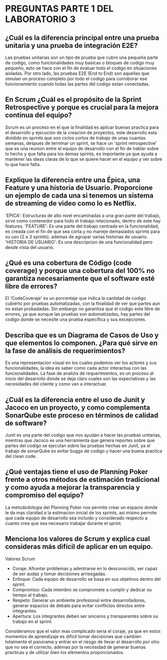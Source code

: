 # PREGUNTAS PARTE 1 DEL LABORATORIO 3

## ¿Cuál es la diferencia principal entre una prueba unitaria y una prueba de integración E2E? 

Las pruebas unitarias son un tipo de prueba que cubre una pequeña parte de codigo, como funcionalidades muy basicas o bloques de codigo muy pequeño, esto se hace con el fin de evaluar todo el codigo en situaciones aisladas. Por otro lado, las pruebas E2E (End to End) son aquellas que simulan un proceso completo por todo el codigo para corroborar ese funcionamiento cuando todas las partes del codigo estan conectadas.

## En Scrum ¿Cuál es el propósito de la Sprint Retrospective y porque es crucial para la mejora continua del equipo? 

Scrum es un proceso en el que la finalidad es aplicar buenas practica para el desarrollo y ejecución de la creacion de proyectos, este desarrollo esta dividido en sprints que son ciclos cortos de trabajo de unas cuantas semanas, despues de terminar un sprint, se hace un 'sprint retrospective' que es una reunion entre el equipo de desarrollo con el fin de hablar sobre lo hecho y que falta para los demas sprints, es importante ya que ayuda a mantener las ideas claras de lo que se quiere hacer en el equipo y ver sobre lo que hace falta.

## Explique la diferencia entre una Épica, una Feature y una historia de Usuario. Proporcione un ejemplo de cada una si tenemos un sistema de streaming de video como lo es Netflix. 

'EPICA': Estructuras de alto nivel encaminadas a una gran parte del trabajo, sirve como contenedor para todo el trabajo relacionado, dentro de este hay features.
'FEATURE': Es una parte del trabajo centrada en la funcionalidad, es creada con el fin de que sea corta y no maneje demasiados sprints para su uso (2 a 3 sprints). ademas de agrupar varias historias de usuario.
'HISTORIA DE USUARIO': Es una descripcion de una funcionalidad pero desde vista del usuario.

## ¿Qué es una cobertura de Código (code coverage) y porque una cobertura del 100% no garantiza necesariamente que el software esté libre de errores? 

El 'CodeCoveraje' es un porcentaje que indica la cantidad de codigo cubierto por pruebas automatizadas, con la finalidad de ver que partes aun no estan probadadas. Sin embargo no garantiza que el codigo este libre de errores, ya que aunque las pruebas son automatizadas, hay partes del codigo donde se necesite una prueba especifica y sus excepciones.

## Describa que es un Diagrama de Casos de Uso y que elementos lo componen. ¿Para qué sirve en la fase de análisis de requerimientos?

Es una representacion visual en los cuales podemos ver los actores y sus funcionalidades, la idea es saber como cada actor interactua con las funcionalidades.
La fase de analizis de requerimientos, es un proceso al inicio del desarrollo donde se deja claro cuales son las expectativas y las necesidades del cliente y como van a interactuar.

## ¿Cuál es la diferencia entre el uso de Junit y Jacoco en un proyecto, y como complementa SonarQube este proceso en términos de calidad de software? 

Junit es una parte del codigo que nos ayudan a hacer las pruebas unitarias, mientras que Jacoco es una herramienta que genera reportes sobre que partes del codigo se ejecutan sobre las pruebas hechas en Junit, ya el trabajo de sonarQube es evitar buggs de codigo y hacer una buena practica del clean code.

## ¿Qué ventajas tiene el uso de Planning Poker frente a otros métodos de estimación tradicional y como ayuda a mejorar la transparencia y compromiso del equipo? 

La metododologia del Planning Poker nos permite crear un espacio donde le da mas claridad a la estimacion inicial de los sprints, asi mismo permite que cada equipo de desarrollo sea incluido y considerado respecto a cuanto crea que sea necesario trabajar durante el sprint.

## Menciona los valores de Scrum y explica cual consideras más difícil de aplicar en un equipo. 

Valores Scrum
- Coraje: Afrontar problemas y adentrarse en lo desconocido, ser capaz de ser audaz y tomar decisiones arriesgadas.
- Enfoque: Cada equipo de desarrollo se basa en sus objetivos dentro del sprint.
- Compromiso: Cada miembro se compromete a cumplir y dedicar su tiempo al trabajo.
- Respeto: Generar un ambiente profesional entre desarrolladores, generar espacios de debate para evitar conflictos directos entre integrantes.
- Apertura: Los integrantes deben ser sinceros y transparentes sobre su trabajo en el sprint.

Consideramos que el valor mas complicado seria el coraje, ya que en estos momentos de aprendizaje es dificil tomar decisiones que cambien totalmente el panorama y entrar en el riesgo de llevar el desarrollo por otro que no sea el correcto, ademas por la necesidad de generar buenas practicas y de utilizar bien los elementos proporcionados.